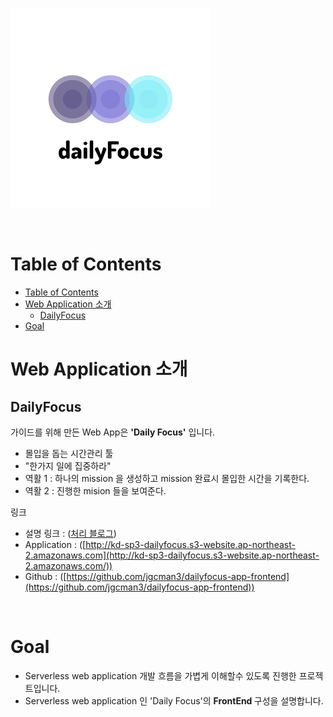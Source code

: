 
![blockdiagram](https://github.com/jgcman3/dailyfocus-app-frontend/blob/master/images/dailyFocusLogo.png?raw=true)

<br>

# Table of Contents

- [Table of Contents](#table-of-contents)
- [Web Application 소개](#web-application-소개)
  - [DailyFocus](#dailyfocus)
- [Goal](#goal)


# Web Application 소개

## DailyFocus
가이드를 위해 만든 Web App은 <b>'Daily Focus'</b> 입니다. 

- 몰입을 돕는 시간관리 툴
- "한가지 일에 집중하라"
- 역활 1 : 하나의 mission 을 생성하고  mission 완료시 몰입한 시간을 기록한다.
- 역활 2 : 진행한 mision 들을 보여준다.  

링크
- 설명 링크 : ([처리 블로그](http://jgcman3.blogspot.com/2021/03/serverless-dailyfocus.html))
- Application : ([http://kd-sp3-dailyfocus.s3-website.ap-northeast-2.amazonaws.com](http://kd-sp3-dailyfocus.s3-website.ap-northeast-2.amazonaws.com/))
- Github : ([https://github.com/jgcman3/dailyfocus-app-frontend](https://github.com/jgcman3/dailyfocus-app-frontend))

<br>

# Goal

- Serverless web application 개발 흐름을 가볍게 이해할수 있도록 진행한 프로젝트입니다.
- Serverless web application 인 'Daily Focus'의 <b> FrontEnd </b> 구성을 설명합니다.